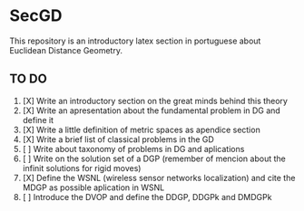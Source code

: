 # SecGD
This repository is an introductory latex section in portuguese about Euclidean Distance Geometry.


## TO DO

1. [X] Write an introductory section on the great minds behind this theory
2. [X] Write an apresentation about the fundamental problem in DG and define it
3. [X] Write a little definition of metric spaces as apendice section
4. [X] Write a brief list of classical problems in the GD
5. [ ] Write about taxonomy of problems in DG and aplications
6. [ ] Write on the solution set of a DGP (remember of mencion about the infinit solutions for rigid moves)
7. [X] Define the WSNL (wireless sensor networks localization) and cite the MDGP as possible aplication in WSNL 
8. [ ] Introduce the DVOP and define the DDGP, DDGPk and DMDGPk